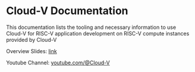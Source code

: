 # Cloud-V Documentation

This documentation lists the tooling and necessary information to use Cloud-V for RISC-V application development on RISC-V compute instances provided by Cloud-V

Overview Slides: [link](http://ppt.cloud-v.co)

Youtube Channel: [youtube.com/@Cloud-V](https://www.youtube.com/@Cloud-V)
